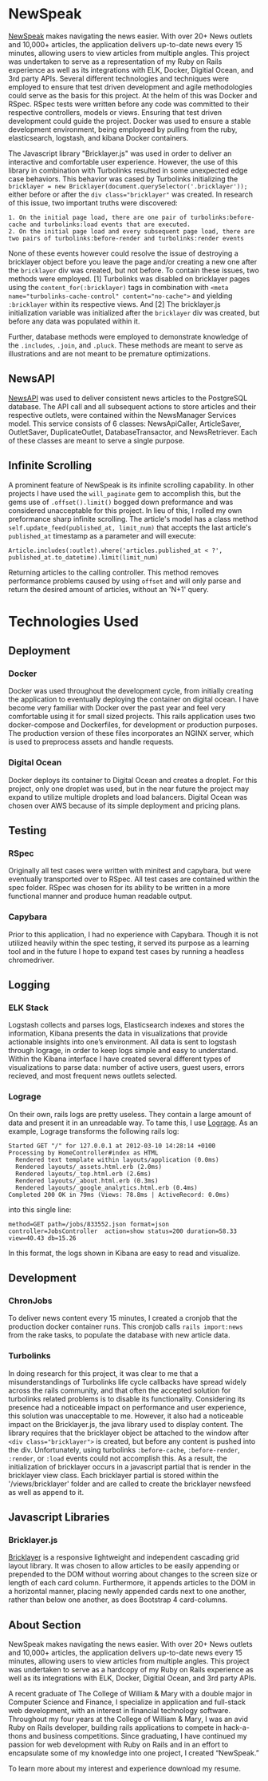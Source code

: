 # NewSpeak
[NewSpeak](www.thomasraddatz.com) makes navigating the news easier.  With over 20+ News outlets and 10,000+ articles, the application delivers up-to-date news every 15 minutes, allowing users to view articles from multiple angles. This project was undertaken to serve as a representation of my Ruby on Rails experience as well as its integrations with ELK, Docker, Digitial Ocean, and 3rd party APIs.  Several different technologies and techniques were employed to ensure that test driven development and agile methodologies could serve as the basis for this project. At the helm of this was Docker and RSpec. RSpec tests were written before any code was committed to their respective controllers, models or views. Ensuring that test driven development could guide the project. Docker was used to ensure a stable development environment, being employeed by pulling from the ruby, elasticsearch, logstash, and kibana Docker containers.

The Javascript library "Bricklayer.js" was used in order to deliver an interactive and comfortable user experience. However, the use of this library in combination with Turbolinks resulted in some unexpected edge case behaviors. This behavior was cased by Turbolinks initializing the `bricklayer = new Bricklayer(document.querySelector('.bricklayer'));` either before or after the `div class="bricklayer"` was created.  In research of this issue, two important truths were discovered:
```
1. On the initial page load, there are one pair of turbolinks:before-cache and turbolinks:load events that are executed.
2. On the initial page load and every subsequent page load, there are two pairs of turbolinks:before-render and turbolinks:render events
```
None of these events however could resolve the issue of destroying a bricklayer object before you leave the page and/or creating a new one after the `bricklayer` div was created, but not before.  To contain these issues, two methods were employed. [1] Turbolinks was disabled on bricklayer pages using the `content_for(:bricklayer)` tags in combination with `<meta name="turbolinks-cache-control" content="no-cache">` and yielding `:bricklayer` within its respective views. And [2] The bricklayer.js initialization variable was initialized after the `bricklayer` div was created, but before any data was populated within it.

Further, database methods were employed to demonstrate knowledge of the `.includes`, `.join`, and `.pluck`.  These methods are meant to serve as illustrations and are not meant to be premature optimizations.

## NewsAPI
[NewsAPI](https://newsapi.org/) was used to deliver consistent news articles to the PostgreSQL database. The API call and all subsequent actions to store articles and their respective outlets, were contained within the NewsManager Services model.  This service consists of 6 classes: NewsApiCaller, ArticleSaver, OutletSaver, DuplicateOutlet, DatabaseTransactor, and NewsRetriever. Each of these classes are meant to serve a single purpose.

## Infinite Scrolling
A prominent feature of NewSpeak is its infinite scrolling capability.  In other projects I have used the ```will_paginate``` gem to accomplish this, but the gems use of  ```.offset().limit()``` bogged down preformance and was considered unacceptable for this project. In lieu of this, I rolled my own preformance sharp infinite scrolling.  The article's model has a class method ```self.update_feed(published_at, limit_num)``` that accepts the last article's ```published_at``` timestamp as a parameter and will execute:
```
Article.includes(:outlet).where('articles.published_at < ?', published_at.to_datetime).limit(limit_num)
```
Returning articles to the calling controller.  This method removes performance problems caused by using ```offset``` and will only parse and return the desired amount of articles, without an 'N+1' query.

# Technologies Used
## Deployment
### Docker
Docker was used throughout the development cycle, from initially creating the application to eventually deploying the container on digital ocean.  I have become very familiar with Docker over the past year and feel very comfortable using it for small sized projects. This rails application uses two docker-compose and Dockerfiles, for development or production purposes.  The production version of these files incorporates an NGINX server, which is used to preprocess assets and handle requests.

### Digital Ocean
Docker deploys its container to Digital Ocean and creates a droplet.  For this project, only one droplet was used, but in the near future the project may expand to utilize multiple droplets and load balancers.  Digital Ocean was chosen over AWS because of its simple deployment and pricing plans.  

## Testing
### RSpec
Originally all test cases were written with minitest and capybara, but were eventually transported over to RSpec. All test cases are contained within the spec folder. RSpec was chosen for its ability to be written in a more functional manner and produce human readable output.

### Capybara
Prior to this application, I had no experience with Capybara.  Though it is not utilized heavily within the spec testing, it served its purpose as a learning tool and in the future I hope to expand test cases by running a headless chromedriver.

## Logging
### ELK Stack  
Logstash collects and parses logs, Elasticsearch indexes and stores the information, Kibana presents the data in visualizations that provide actionable insights into one’s environment. All data is sent to logstash through lograge, in order to keep logs simple and easy to understand.  Within the Kibana interface I have created several different types of visualizations to parse data: number of active users, guest users, errors recieved, and most frequent news outlets selected.

### Lograge
On their own, rails logs are pretty useless.  They contain a large amount of data and present it in an unreadable way.  To tame this, I use [Lograge](https://github.com/roidrage/lograge).  As an example, Lograge transforms the following rails log:
```
Started GET "/" for 127.0.0.1 at 2012-03-10 14:28:14 +0100
Processing by HomeController#index as HTML
  Rendered text template within layouts/application (0.0ms)
  Rendered layouts/_assets.html.erb (2.0ms)
  Rendered layouts/_top.html.erb (2.6ms)
  Rendered layouts/_about.html.erb (0.3ms)
  Rendered layouts/_google_analytics.html.erb (0.4ms)
Completed 200 OK in 79ms (Views: 78.8ms | ActiveRecord: 0.0ms)
```
into this single line:
```
method=GET path=/jobs/833552.json format=json controller=JobsController  action=show status=200 duration=58.33 view=40.43 db=15.26
```
In this format, the logs shown in Kibana are easy to read and visualize.

## Development
### ChronJobs
To deliver news content every 15 minutes, I created a cronjob that the production docker container runs.  This cronjob calls ```rails import:news``` from the rake tasks, to populate the database with new article data.  

### Turbolinks
In doing research for this project, it was clear to me that a misunderstandings of Turbolinks life cycle callbacks have spread widely across the rails community, and that often the accepted solution for turbolinks related problems is to disable its functionality. Considering its presence had a noticeable impact on performance and user experience, this solution was unacceptable to me.  However, it also had a noticeable impact on the Bricklayer.js, the java library used to display content.  The library requires that the bricklayer object be attached to the window after ```<div class="bricklayer">```   is created, but before any content is pushed into the div.  Unfortunately, using turbolinks ```:before-cache```, ```:before-render```, ```:render```, or ```:load``` events could not accomplish this. As a result, the initialization of bricklayer occurs in a javascript partial that is render in the bricklayer view class. Each bricklayer partial is stored within the '/views/bricklayer' folder and are called to create the bricklayer newsfeed as well as append to it.  

## Javascript Libraries
### Bricklayer.js
[Bricklayer](https://github.com/ademilter/bricklayer) is a responsive lightweight and independent cascading grid layout library.  It was chosen to allow articles to be easily appending or prepended to the DOM without worring about changes to the screen size or length of each card column. Furthermore, it appends articles to the DOM in a horizontal manner, placing newly appended cards next to one another, rather than below one another, as does Bootstrap 4 card-columns.

## About Section
NewSpeak makes navigating the news easier.  With over 20+ News outlets and 10,000+ articles, the application delivers up-to-date news every 15 minutes, allowing users to view articles from multiple angles. This project was undertaken to serve as a hardcopy of my Ruby on Rails experience as well as its integrations with ELK, Docker, Digitial Ocean, and 3rd party APIs.

A recent graduate of The College of William & Mary with a double major in Computer Science and Finance, I specialize in application and full-stack web development, with an interest in financial technology software. Throughout my four years at the College of William & Mary, I was an avid Ruby on Rails developer, building rails applications to compete in hack-a-thons and business competitions. Since graduating, I have continued my passion for web development with Ruby on Rails and in an effort to encapsulate some of my knowledge  into one project, I created “NewSpeak.”  

To learn more about my interest and experience download my resume. 
